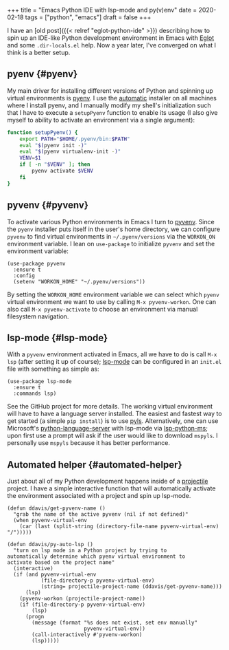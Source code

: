 +++
title = "Emacs Python IDE with lsp-mode and py(v)env"
date = 2020-02-18
tags = ["python", "emacs"]
draft = false
+++

I have an [old post]({{< relref "eglot-python-ide" >}}) describing how to spin up an IDE-like Python
development environment in Emacs with [Eglot](https://github.com/joaotavora/eglot) and some
`.dir-locals.el` help. Now a year later, I've converged on what I
think is a better setup.


## pyenv {#pyenv}

My main driver for installing different versions of Python and
spinning up virtual environments is [pyenv](https://github.com/pyenv/pyenv). I use the [automatic](https://github.com/pyenv/pyenv-installer)
installer on all machines where I install pyenv, and I manually
modify my shell's initialization such that I have to execute a
`setupPyenv` function to enable its usage (I also give myself to
ability to activate an environment via a single argument):

```bash
function setupPyenv() {
    export PATH="$HOME/.pyenv/bin:$PATH"
    eval "$(pyenv init -)"
    eval "$(pyenv virtualenv-init -)"
    VENV=$1
    if [ -n "$VENV" ]; then
        pyenv activate $VENV
    fi
}
```


## pyvenv {#pyvenv}

To activate various Python environments in Emacs I turn to
[pyvenv](https://github.com/jorgenschaefer/pyvenv). Since the `pyenv` installer puts itself in the user's home
directory, we can configure `pyvenv` to find virtual environments
in `~/.pyenv/versions` via the `WORKON_ON` environment variable.
I lean on `use-package` to initialize `pyvenv` and set the
environment variable:

```emacs-lisp
(use-package pyvenv
  :ensure t
  :config
  (setenv "WORKON_HOME" "~/.pyenv/versions"))
```

By setting the `WORKON_HOME` environment variable we can select
which `pyenv` virtual environment we want to use by calling `M-x
    pyvenv-workon`. One can also call `M-x pyvenv-activate` to choose
an environment via manual filesystem navigation.


## lsp-mode {#lsp-mode}

With a `pyvenv` environment activated in Emacs, all we have to do
is call `M-x lsp` (after setting it up of course); [lsp-mode](https://github.com/emacs-lsp/lsp-mode) can be
configured in an `init.el` file with something as simple as:

```emacs-lisp
(use-package lsp-mode
  :ensure t
  :commands lsp)
```

See the GitHub project for more details. The working virtual
environment will have to have a language server installed. The
easiest and fastest way to get started (a simple `pip install`) is
to use [pyls](https://github.com/palantir/python-language-server). Alternatively, one can use Microsoft's
[python-language-server](https://github.com/microsoft/python-language-server) with lsp-mode via [lsp-python-ms](https://github.com/emacs-lsp/lsp-python-ms); upon first
use a prompt will ask if the user would like to download
`mspyls`. I personally use `mspyls` because it has better
performance.


## Automated helper {#automated-helper}

Just about all of my Python development happens inside of a
[projectile](https://github.com/bbatsov/projectile) project. I have a simple interactive function that will
automatically activate the environment associated with a project
and spin up lsp-mode.

```emacs-lisp
(defun ddavis/get-pyvenv-name ()
  "grab the name of the active pyvenv (nil if not defined)"
  (when pyvenv-virtual-env
    (car (last (split-string (directory-file-name pyvenv-virtual-env) "/")))))

(defun ddavis/py-auto-lsp ()
  "turn on lsp mode in a Python project by trying to
automatically determine which pyenv virtual environment to
activate based on the project name"
  (interactive)
  (if (and pyvenv-virtual-env
           (file-directory-p pyvenv-virtual-env)
           (string= projectile-project-name (ddavis/get-pyvenv-name)))
      (lsp)
    (pyvenv-workon (projectile-project-name))
    (if (file-directory-p pyvenv-virtual-env)
        (lsp)
      (progn
        (message (format "%s does not exist, set env manually"
                         pyvenv-virtual-env))
        (call-interactively #'pyvenv-workon)
        (lsp)))))
```
